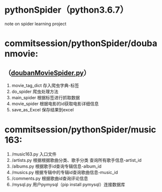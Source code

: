 # pythonSpider（python3.6.7）
note on spider learning project

# commitsession/pythonSpider/doubanmovie:
## （[doubanMovieSpider.py](doubanmovie/doubanMovieSpider.py)）
1. movie_tag_dict 存入爬虫字典-标签
2. do_spider 爬虫处理方法
3. main_spider 根据标签进行抓取数据
4. movie_spider 根据电影的id获取电影详细信息
5. save_as_Excel 保存结果到excel

# commitsession/pythonSpider/music163:
1. /music163.py  入口文件
2. /artists.py 根据根据歌曲分类、歌手分类 查询所有歌手信息-artist_id
3. /albums.py  根据歌手id查询专辑信息-album_id
4. /musics.py  根据专辑中的专辑id查询歌曲信息-music_id
5. /comments.py 根据歌曲id查询评论信息
6. /mysql.py 用户pymysql（pip install pymysql）连接数据库
